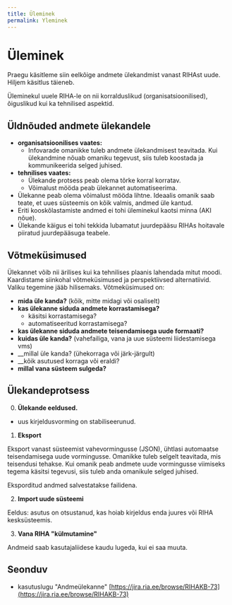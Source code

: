 ```yaml
---
title: Üleminek
permalink: Yleminek
---
```


# Üleminek

<p class='staatus'>Praegu käsitleme siin eelkõige andmete ülekandmist vanast RIHAst uude. Hiljem käsitlus täieneb.</p>

Üleminekul uuele RIHA-le on nii korralduslikud (organisatsioonilised), õiguslikud kui ka tehnilised aspektid.

## Üldnõuded andmete ülekandele

- __organisatsioonilises vaates:__
  - Infovarade omanikke tuleb andmete ülekandmisest teavitada. Kui ülekandmine nõuab omaniku tegevust, siis tuleb koostada ja kommunikeerida selged juhised.
- __tehnilises vaates:__
  - Ülekande protsess peab olema tõrke korral korratav.
  - Võimalust mööda peab ülekannet automatiseerima.
- Ülekanne peab olema võimalust mööda lihtne. Ideaalis omanik saab teate, et uues süsteemis on kõik valmis, andmed üle kantud.
- Eriti kooskõlastamiste andmed ei tohi üleminekul kaotsi minna (AKI nõue).
- Ülekande käigus ei tohi tekkida lubamatut juurdepääsu RIHAs hoitavale piiratud juurdepääsuga teabele.

## Võtmeküsimused

Ülekannet võib nii ärilises kui ka tehnilises plaanis lahendada mitut moodi. Kaardistame siinkohal võtmeküsimused ja perspektiivsed alternatiivid. Valiku tegemine jääb hilisemaks. Võtmeküsimused on:
- __mida üle kanda?__ (kõik, mitte midagi või osaliselt)
- __kas ülekanne siduda andmete korrastamisega?__
  - käsitsi korrastamisega?
  - automatiseeritud korrastamisega?
- __kas ülekanne siduda andmete teisendamisega uude formaati?__  
- __kuidas üle kanda?__ (vahefailiga, vana ja uue süsteemi liidestamisega vms)
- __millal üle kanda? (ühekorraga või järk-järgult)
- __kõik asutused korraga või eraldi?
- __millal vana süsteem sulgeda?__

## Ülekandeprotsess

0. __Ülekande eeldused.__

- uus kirjeldusvorming on stabiliseerunud.

1. __Eksport__

Eksport vanast süsteemist vahevormingusse (JSON), ühtlasi automaatse teisendamisega uude vormingusse. Omanikke tuleb selgelt teavitada, mis teisendusi tehakse. Kui omanik peab andmete uude vormingusse viimiseks tegema käsitsi tegevusi, siis tuleb anda omanikule selged juhised.

Eksporditud andmed salvestatakse failidena.

2. __Import uude süsteemi__

Eeldus: asutus on otsustanud, kas hoiab kirjeldus enda juures või RIHA kesksüsteemis.

3. __Vana RIHA "külmutamine"__

Andmeid saab kasutajaliidese kaudu lugeda, kui ei saa muuta.

## Seonduv

- kasutuslugu "Andmeülekanne" [https://jira.ria.ee/browse/RIHAKB-73](https://jira.ria.ee/browse/RIHAKB-73)





